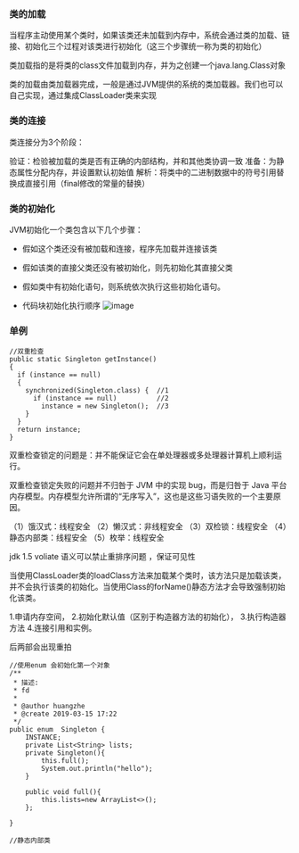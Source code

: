 


### 类的加载

当程序主动使用某个类时，如果该类还未加载到内存中，系统会通过类的加载、链接、初始化三个过程对该类进行初始化（这三个步骤统一称为类的初始化）

类加载指的是将类的class文件加载到内存，并为之创建一个java.lang.Class对象

类的加载由类加载器完成，一般是通过JVM提供的系统的类加载器。我们也可以自己实现，通过集成ClassLoader类来实现


### 类的连接

类连接分为3个阶段：

验证：检验被加载的类是否有正确的内部结构，并和其他类协调一致
准备：为静态属性分配内存，并设置默认初始值
解析：将类中的二进制数据中的符号引用替换成直接引用（final修改的常量的替换）

### 类的初始化

JVM初始化一个类包含以下几个步骤：

*  假如这个类还没有被加载和连接，程序先加载并连接该类
*  假如该类的直接父类还没有被初始化，则先初始化其直接父类
*  假如类中有初始化语句，则系统依次执行这些初始化语句。


* 代码块初始化执行顺序
![image](https://wx1.sinaimg.cn/large/cbe52eb6ly1g13kk9i2rkj212611qn40.jpg)

### 单例

```
//双重检查
public static Singleton getInstance()
{
  if (instance == null)
  {
    synchronized(Singleton.class) {  //1
      if (instance == null)          //2
        instance = new Singleton();  //3
    }
  }
  return instance;
}

```

双重检查锁定的问题是：并不能保证它会在单处理器或多处理器计算机上顺利运行。

双重检查锁定失败的问题并不归咎于 JVM 中的实现 bug，而是归咎于 Java 平台内存模型。内存模型允许所谓的“无序写入”，这也是这些习语失败的一个主要原因。


（1）饿汉式：线程安全
（2）懒汉式：非线程安全
（3）双检锁：线程安全
（4）静态内部类：线程安全
（5）枚举：线程安全
 
 jdk 1.5 voliate 语义可以禁止重排序问题  ，保证可见性   

当使用ClassLoader类的loadClass方法来加载某个类时，该方法只是加载该类，并不会执行该类的初始化。当使用Class的forName()静态方法才会导致强制初始化该类。

1.申请内存空间，
2.初始化默认值（区别于构造器方法的初始化），
3.执行构造器方法
4.连接引用和实例。

后两部会出现重拍


```
//使用enum 会初始化第一个对象
/**
 * 描述:
 * fd
 *
 * @author huangzhe
 * @create 2019-03-15 17:22
 */
public enum  Singleton {
    INSTANCE;
    private List<String> lists;
    private Singleton(){
        this.full();
        System.out.println("hello");
    }

    public void full(){
        this.lists=new ArrayList<>();
    };

}
```

```
//静态内部类




```





